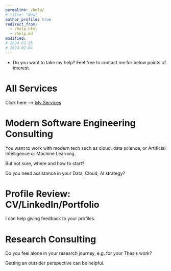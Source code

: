 ```yaml
---
permalink: /help/
# title: "Now"
author_profile: true
redirect_from: 
  - /help.html
  - /help.md
modified: 
# 2024-02-25
# 2024-02-04
---
```

<!-- About Aditya -->

* Do you want to take my help? Feel free to contact me for below points of interest.

# All Services 

Click here --> [My Services](https://topmate.io/adityam582)


# Modern Software Engineering Consulting

You want to work with modern tech such as cloud, data science, or Artificial Intelligence or Machine Learning.

But not sure, where and how to start?

Do you need assistance in your Data, Cloud, AI strategy?


# Profile Review: CV/LinkedIn/Portfolio

I can help giving feedback to your profiles.

# Research Consulting

Do you feel alone in your research journey, e.g. for your Thesis work? 

Getting an outsider perspective can be helpful.